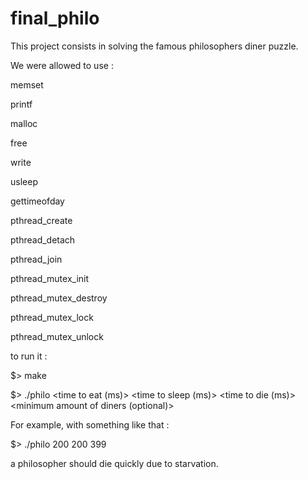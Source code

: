 # final_philo

This project consists in solving the famous philosophers diner puzzle.

We were allowed to use :

memset

printf

malloc

free

write

usleep

gettimeofday

pthread_create

pthread_detach

pthread_join

pthread_mutex_init

pthread_mutex_destroy

pthread_mutex_lock

pthread_mutex_unlock

to run it :

$> make

$> ./philo <number of philosophers> <time to eat (ms)> <time to sleep (ms)> <time to die (ms)> <minimum amount of diners (optional)>

For example, with something like that :

$> ./philo 200 200 399

a philosopher should die quickly due to starvation.
